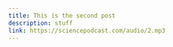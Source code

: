 ```yaml
---
title: This is the second post
description: stuff
link: https://sciencepodcast.com/audio/2.mp3
---
```

